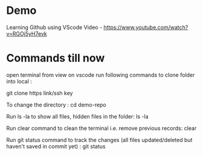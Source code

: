 # Demo

Learning Github using VScode
Video - https://www.youtube.com/watch?v=RGOj5yH7evk


# Commands till now 

open terminal from view on vscode
run following commands to clone folder into local :

git clone https link/ssh key


To change the directory :
cd demo-repo 

Run ls -la to show all files, hidden files in the folder:
ls -la

Run clear command to clean the terminal i.e. remove previous records:
clear

Run git status command to track the changes (all files updated/deleted but haven't saved in commit yet) :
git status